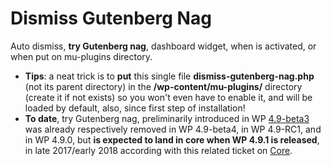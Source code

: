 # Dismiss Gutenberg Nag
Auto dismiss, <strong>try Gutenberg nag</strong>, dashboard widget, when is activated, or when put on mu-plugins directory.
* <strong>Tips</strong>: a neat trick is to <strong>put</strong> this single file <strong>dismiss-gutenberg-nag.php</strong> (not its parent directory) in the <strong>/wp-content/mu-plugins/</strong> directory (create it if not exists) so you won't even have to enable it, and will be loaded by default, also, since first step of installation!
* <strong>To date</strong>, try Gutenberg nag, preliminarily introduced in WP [4.9-beta3](https://wordpress.org/news/2017/10/wordpress-4-9-beta-3/) was already respectively removed in WP 4.9-beta4, in WP 4.9-RC1, and in WP 4.9.0, but <strong>is expected to land in core when WP 4.9.1 is released</strong>, in late 2017/early 2018 according with this related ticket on [Core](https://core.trac.wordpress.org/ticket/41316).
